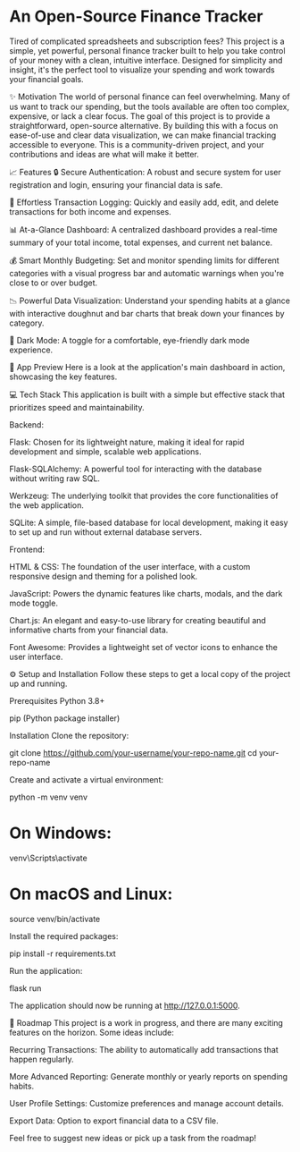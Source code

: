 # An Open-Source Finance Tracker

Tired of complicated spreadsheets and subscription fees? This project is a simple, yet powerful, personal finance tracker built to help you take control of your money with a clean, intuitive interface. Designed for simplicity and insight, it's the perfect tool to visualize your spending and work towards your financial goals.

✨ Motivation
The world of personal finance can feel overwhelming. Many of us want to track our spending, but the tools available are often too complex, expensive, or lack a clear focus. The goal of this project is to provide a straightforward, open-source alternative. By building this with a focus on ease-of-use and clear data visualization, we can make financial tracking accessible to everyone. This is a community-driven project, and your contributions and ideas are what will make it better.

📈 Features
🔒 Secure Authentication: A robust and secure system for user registration and login, ensuring your financial data is safe.

📝 Effortless Transaction Logging: Quickly and easily add, edit, and delete transactions for both income and expenses.

📊 At-a-Glance Dashboard: A centralized dashboard provides a real-time summary of your total income, total expenses, and current net balance.

💰 Smart Monthly Budgeting: Set and monitor spending limits for different categories with a visual progress bar and automatic warnings when you're close to or over budget.

📉 Powerful Data Visualization: Understand your spending habits at a glance with interactive doughnut and bar charts that break down your finances by category.

🌙 Dark Mode: A toggle for a comfortable, eye-friendly dark mode experience.

📸 App Preview
Here is a look at the application's main dashboard in action, showcasing the key features.

💻 Tech Stack
This application is built with a simple but effective stack that prioritizes speed and maintainability.

Backend:

Flask: Chosen for its lightweight nature, making it ideal for rapid development and simple, scalable web applications.

Flask-SQLAlchemy: A powerful tool for interacting with the database without writing raw SQL.

Werkzeug: The underlying toolkit that provides the core functionalities of the web application.

SQLite: A simple, file-based database for local development, making it easy to set up and run without external database servers.

Frontend:

HTML & CSS: The foundation of the user interface, with a custom responsive design and theming for a polished look.

JavaScript: Powers the dynamic features like charts, modals, and the dark mode toggle.

Chart.js: An elegant and easy-to-use library for creating beautiful and informative charts from your financial data.

Font Awesome: Provides a lightweight set of vector icons to enhance the user interface.

⚙️ Setup and Installation
Follow these steps to get a local copy of the project up and running.

Prerequisites
Python 3.8+

pip (Python package installer)

Installation
Clone the repository:

git clone https://github.com/your-username/your-repo-name.git
cd your-repo-name

Create and activate a virtual environment:

python -m venv venv
# On Windows:
venv\Scripts\activate
# On macOS and Linux:
source venv/bin/activate

Install the required packages:

pip install -r requirements.txt

Run the application:

flask run

The application should now be running at http://127.0.0.1:5000.

🚀 Roadmap
This project is a work in progress, and there are many exciting features on the horizon. Some ideas include:

Recurring Transactions: The ability to automatically add transactions that happen regularly.

More Advanced Reporting: Generate monthly or yearly reports on spending habits.

User Profile Settings: Customize preferences and manage account details.

Export Data: Option to export financial data to a CSV file.

Feel free to suggest new ideas or pick up a task from the roadmap!
